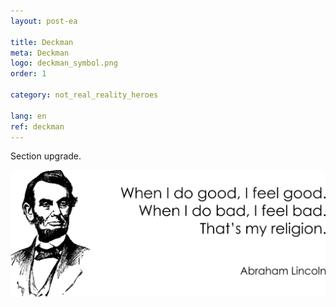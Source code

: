 ```yaml
---
layout: post-ea

title: Deckman
meta: Deckman
logo: deckman_symbol.png
order: 1

category: not_real_reality_heroes

lang: en
ref: deckman
---
```


Section upgrade.

<a data-fancybox="gallery" href="/img/programming/Lincoln.png"><img src="/img/programming/Lincoln.png" alt=""></a>

